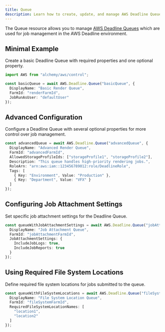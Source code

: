 ```yaml
---
title: Queue
description: Learn how to create, update, and manage AWS Deadline Queues using Alchemy Cloud Control.
---
```



The Queue resource allows you to manage [AWS Deadline Queues](https://docs.aws.amazon.com/deadline/latest/userguide/) which are used for job management in the AWS Deadline environment.

## Minimal Example

Create a basic Deadline Queue with required properties and one optional property.

```ts
import AWS from "alchemy/aws/control";

const basicQueue = await AWS.Deadline.Queue("basicQueue", {
  DisplayName: "Basic Render Queue",
  FarmId: "renderFarmId",
  JobRunAsUser: "defaultUser"
});
```

## Advanced Configuration

Configure a Deadline Queue with several optional properties for more control over job management.

```ts
const advancedQueue = await AWS.Deadline.Queue("advancedQueue", {
  DisplayName: "Advanced Render Queue",
  FarmId: "advancedFarmId",
  AllowedStorageProfileIds: ["storageProfile1", "storageProfile2"],
  Description: "This queue handles high-priority rendering jobs.",
  RoleArn: "arn:aws:iam::123456789012:role/DeadlineRole",
  Tags: [
    { Key: "Environment", Value: "Production" },
    { Key: "Department", Value: "VFX" }
  ]
});
```

## Configuring Job Attachment Settings

Set specific job attachment settings for the Deadline Queue.

```ts
const queueWithJobAttachmentSettings = await AWS.Deadline.Queue("jobAttachmentQueue", {
  DisplayName: "Job Attachment Queue",
  FarmId: "jobAttachmentFarmId",
  JobAttachmentSettings: {
    IncludeJobLogs: true,
    IncludeJobReports: true
  }
});
```

## Using Required File System Locations

Define required file system locations for jobs submitted to the queue.

```ts
const queueWithFileSystemLocations = await AWS.Deadline.Queue("fileSystemQueue", {
  DisplayName: "File System Location Queue",
  FarmId: "fileSystemFarmId",
  RequiredFileSystemLocationNames: [
    "location1",
    "location2"
  ]
});
```
